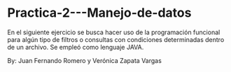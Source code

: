 # Practica-2---Manejo-de-datos
En el siguiente ejercicio se busca hacer uso de la programación funcional para algún tipo de filtros o consultas con condiciones determinadas dentro de un archivo. Se empleó como lenguaje JAVA.

By: Juan Fernando Romero y Verónica Zapata Vargas
